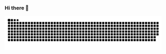 ### Hi there 👋

<!--
**cuilongjin/cuilongjin** is a ✨ _special_ ✨ repository because its `README.md` (this file) appears on your GitHub profile.

Here are some ideas to get you started:

- 🔭 I’m currently working on ...
- 🌱 I’m currently learning ...
- 👯 I’m looking to collaborate on ...
- 🤔 I’m looking for help with ...
- 💬 Ask me about ...
- 📫 How to reach me: ...
- 😄 Pronouns: ...
- ⚡ Fun fact: ...


<p align="center">
  <img src="https://komarev.com/ghpvc/?username=wqdygkd&color=brightgreen">
</p>
<h3 align="center">👋 Hello! I'm cuilongjin.</h3>
<p align="center">
  <a href="https://wqdy.top">Blog</a> •
  <a href="https://github.com/wqdygkd">GitHub</a>
</p>

<p align="center">
  <img src="https://img.shields.io/badge/-HTML-333333?style=flat&logo=HTML5">
  <img src="https://img.shields.io/badge/-CSS-333333?style=flat&logo=CSS3&logoColor=1572B6">
  <img src="https://img.shields.io/badge/-JavaScript-333333?style=flat&logo=javascript">
  <img src="https://img.shields.io/badge/-Vue-333333?style=flat&logo=adobe-photoshop">
</p>



<h3 align="center">:chart_with_upwards_trend:Github Stats:chart_with_upwards_trend:</h3>

<p align="center">
  <a href="https://github.com/wqdygkd" title="wqdygkd's GitHub Stats">
    <img src="https://github-readme-stats.vercel.app/api?username=wqdygkd&show_icons=true&count_private=true&layout=compact&theme=default">
  </a>
  <br/>

  <a href="https://github.com/wqdygkd" title="Most Used Languages">
    <img src="https://github-readme-stats.vercel.app/api/top-langs/?username=wqdygkd&layout=compact&count_private=true&theme=default">
  </a>
</p>
-->

<picture>
  <source media="(prefers-color-scheme: dark)" srcset="https://raw.githubusercontent.com/wqdygkd/wqdygkd/output/github-contribution-grid-snake-dark.svg">
  <source media="(prefers-color-scheme: light)" srcset="https://raw.githubusercontent.com/wqdygkd/wqdygkd/output/github-contribution-grid-snake.svg">
  <img alt="github contribution grid snake animation" src="https://raw.githubusercontent.com/wqdygkd/wqdygkd/output/github-contribution-grid-snake.svg">
</picture>

